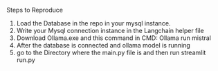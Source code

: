 Steps to Reproduce

1. Load the Database in the repo in your mysql instance.
2. Write your Mysql connection instance in the Langchain helper file
3. Download Ollama.exe and this command in CMD: Ollama run mistral
4. After the database is connected and ollama model is running
5. go to the Directory where the main.py file is and then run streamlit run.py
